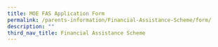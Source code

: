 ```yaml
---
title: MOE FAS Application Form
permalink: /parents-information/Financial-Assistance-Scheme/form/
description: ""
third_nav_title: Financial Assistance Scheme
---
```

